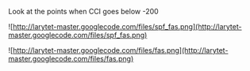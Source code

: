 Look at the points when CCI goes below -200

![http://larytet-master.googlecode.com/files/spf_fas.png](http://larytet-master.googlecode.com/files/spf_fas.png)

![http://larytet-master.googlecode.com/files/fas.png](http://larytet-master.googlecode.com/files/fas.png)